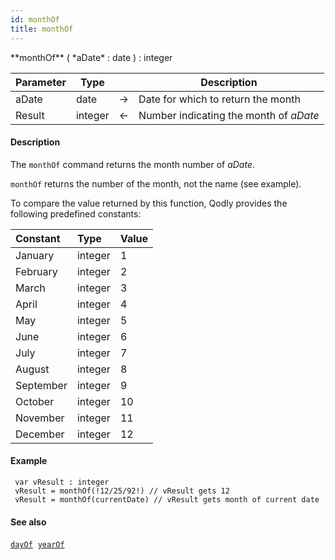 ```yaml
---
id: monthOf
title: monthOf
---
```



<!-- REF #_command_.monthOf.Syntax -->**monthOf** ( *aDate* : date ) : integer<!-- END REF -->


<!-- REF #_command_.monthOf.Params -->
|Parameter|Type||Description|
|---------|--- |:---:|------|
|aDate|date|&#8594;|Date for which to return the month|
|Result|integer|&#8592;|Number indicating the month of *aDate*|
<!-- END REF -->

#### Description

The `monthOf` command <!-- REF #_command_.monthOf.Summary -->returns the month number of *aDate*<!-- END REF -->.

`monthOf` returns the number of the month, not the name (see example).

To compare the value returned by this function, Qodly provides the following predefined constants:

|Constant|Type|Value|
|:----|:----|:----|
|January|integer|1|
|February|integer|2|
|March|integer|3|
|April|integer|4|
|May|integer|5|
|June|integer|6|
|July|integer|7|
|August|integer|8|
|September|integer|9|
|October|integer|10|
|November|integer|11|
|December|integer|12|


#### Example

```qs
 var vResult : integer
 vResult = monthOf(!12/25/92!) // vResult gets 12
 vResult = monthOf(currentDate) // vResult gets month of current date

```


#### See also

[`dayOf`](dayOf.md)&nbsp; 
[`yearOf`](yearOf.md)
